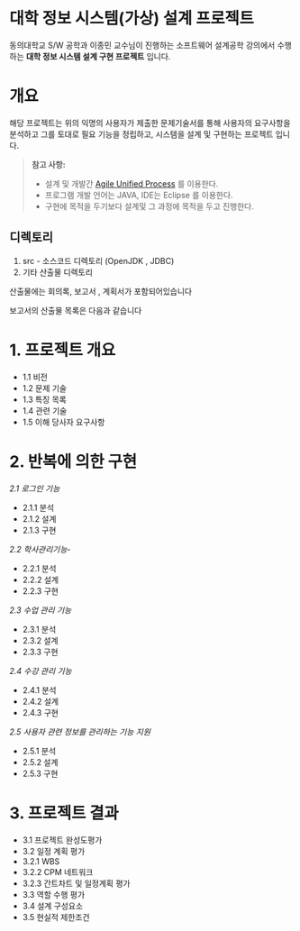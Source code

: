 # 대학 정보 시스템(가상)  설계 프로젝트

동의대학교 S/W 공학과 이종민 교수님이 진행하는 소프트웨어 설계공학 
강의에서 수행하는 **대학 정보 시스템 설계 구현 프로젝트** 입니다.


# 개요

해당 프로젝트는 위의 익명의 사용자가 제출한 문제기술서를 통해 사용자의 요구사항을 분석하고 그를 토대로 필요 기능을 정립하고, 시스템을 설계 및 구현하는 프로젝트 입니다.
> **참고 사항:**
> - 설계 및 개발간 [Agile Unified Process](https://en.wikipedia.org/wiki/Agile_Unified_Process) 를 이용한다.
> - 프로그램 개발 언어는 JAVA, IDE는 Eclipse 를 이용한다.
> - 구현에 목적을 두기보다 설계및 그 과정에 목적을 두고 진행한다.

##  디렉토리 

1. src -  소스코드 디렉토리 (OpenJDK , JDBC)
2. 기타 산출물 디렉토리

산출물에는 회의록, 보고서 , 계획서가 포함되어있습니다

보고서의 산출물 목록은 다음과 같습니다

# 1. 프로젝트 개요
   - 1.1 비전
   - 1.2 문제 기술
   - 1.3 특징 목록
   - 1.4 관련 기술
   - 1.5 이해 당사자 요구사항

# 2. 반복에 의한 구현
*2.1 로그인 기능*
   - 2.1.1 분석
   - 2.1.2 설계
   - 2.1.3 구현
   
*2.2 학사관리기능*-

- 2.2.1 분석
- 2.2.2 설계
- 2.2.3 구현

*2.3 수업 관리 기능*
- 2.3.1 분석
- 2.3.2 설계
- 2.3.3 구현
    
*2.4 수강 관리 기능*
- 2.4.1 분석
- 2.4.2 설계
- 2.4.3 구현
 
 *2.5 사용자 관련 정보를 관리하는 기능 지원*
- 2.5.1 분석
- 2.5.2 설계
- 2.5.3 구현

# 3. 프로젝트 결과
- 3.1 프로젝트 완성도평가
- 3.2 일정 계획 평가
- 3.2.1 WBS
- 3.2.2 CPM 네트워크
- 3.2.3 간트차트 및 일정계획 평가
- 3.3 역할 수행 평가
- 3.4 설계 구성요소
- 3.5 현실적 제한조건


